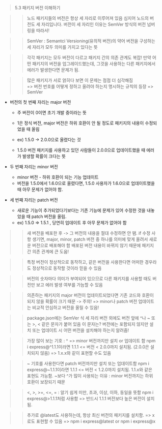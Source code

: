 > 5.3 패키지 버전 이해하기

>> 노드 패키지들의 버전은 항상 세 자리로 이루어져 있음
>> 심지어 노드의 버전도 세 자리입니다.
>> 버전이 세 자리인 이유는 SemVer 방식의 버전 넘버링을 따라서!

>> SemVer : Semantci Versioning(유의적 버전)의 약어 
>> 버전을 구성하는 세 자리가 모두 의미를 가지고 있다는 뜻 

>> 각각 패키지는 모두 버전이 다르고 패키지 간의 의존 관계도 복잡!
>> 만약 어떤 패키지의 버전을 업그레이드했는데, 그것을 사용하는 다른 패키지에서 에러가 발생한다면 문제가 됨.

>> 많은 패키지가 서로 얽히다 보면 이 문제는 점점 더 심각해짐  
>> => 버전 번호를 어떻게 정하고 올려야 하는지 명시하는 규칙의 등장 => SemVer

* 버전의 첫 번째 자리는 major 버전
    * 주 버전이 0이면 초기 개발 중이라는 뜻 
    * 1은 정식 버전, major 버전은 하위 호환이 안 될 정도로 패키지의 내용이 수정되었을 때 올림 

    * ex) 1.5.0 -> 2.0.0으로 올렸다는 것
    * 1.5.0 버전 패키지를 사용하고 있던 사람들이 2.0.0으로 업데이트했을 때 에러가 발생할 확률이 크다는 뜻

* 두 번째 자리는 minor 버전 
    * minor 버전 - 하위 호환이 되는 기능 업데이트 
    * 버전을 1.5.0에서 1.6.0으로 올렸다면, 1.5.0 사용자가 1.6.0으로 업데이트했을 때 아무 문제가 없어야 함.

* 세 번째 자리는 patch 버전 
    * 새로운 기능이 추가되었다기보다는 기존 기능에 문제가 있어 수정한 것을 내놓았을 때 patch 버전을 올림.
    * ex) 1.5.0 => 1.5.1 , 당연히 업데이트 후 아무 문제가 없어야 함

>> 새 버전을 배포한 후 -> 그 버전의 내용을 절대 수정하면 안 됌.
>> if 수정 사항 생기면, major, minor, patch 버전 중 하나를 의미에 맞게 올려서 새로운 버전으로 배포해야 함
>> 배포된 버전 내용이 바뀌지 않기 때문에 패키지 간 의존 관계에 큰 도움!

>> 특정 버전이 정상적으로 동작하고, 같은 버전을 사용한다면 어떠한 경우라도 정상적으로 동작할 것이라 믿을 수 있음

>> 버전의 숫자마다 의미가 부여되어 있으므로 다른 패키지를 사용할 때도 버전만 보고 에러 발생 여부를 가늠할 수 있음

>> 의존하는 패키지의 major 버전이 업데이트되었다면 기존 코드와 호환이 되지 않을 확률이 크기 때문 -> 주의!
>> => minor나 patch 버전 업데이트는 비교적 안심하고 버전을 올릴 수 있음!

>> package.json에는 SemVer 식 세 자리 버전 외에도 버전 앞에 ^나 ~ 또는 >, < 같은 문자가 붙어 있음 
>> 이 문자는? 버전에는 포함되지 않지만 설치 또는 업데이트 시 어떤 버전을 설치해야 하는지 알려줌!

>> 가장 많이 보는 기호 : ^ => minor 버전까지만 설치 or 업데이트 함
>> npm i express@^1.1.1이라면 1.1.1 <= 버전 < 2.0.0까지 설치됨. (2.0.0은 설치되지 않음) => 1.x.x와 같이 표현할 수도 있음

>> ~ 기호를 사용한다면 patch 버전까지만 설치 또는 업데이트함 
>> npm i express@~1.1.1이라면 1.1.1 <= 버전 < 1.2.0까지 설치됨.
>> 1.1.x와 같은 표현도 가능함. ~보다 ^가 많이 사용되는 이유 : minor 버전까지는 하위 호환이 보장되기 때문

>> <, >, >=, <=, = : 알기 쉽게 미만, 초과, 이상, 이하, 동일을 뜻함
>> npm i express@>1.1.1처럼 사용함 => 반드시 1.1.1 버전보다 높은 버전이 설치됨.

>> 추가로 @latest도 사용하는데, 항상 최신 버전의 패키지를 설치함. => x로도 표현할 수 있음 
>> => npm i express@latest or npm i express@x 